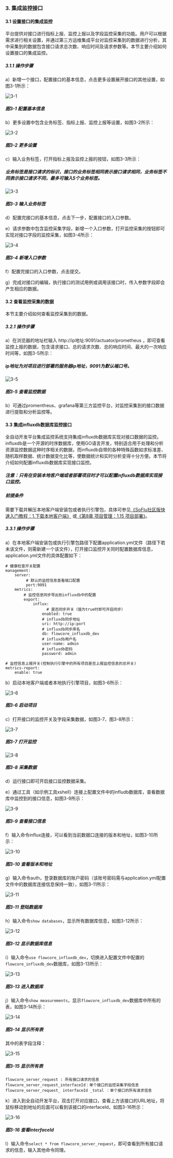 ### 3. 集成监控接口

#### 3.1 设置接口的集成监控

平台提供对接口进行指标上报、监控上报以及字段监控采集的功能。用户可以根据需求进行相关设置，并通过第三方运维集成平台对监控采集到的数据进行分析，其中采集到的数据包含接口请求总次数、响应时间及请求参数等。本节主要介绍如何设置接口的集成监控。

##### 3.1.1 操作步骤

a）新增一个接口，配置接口的基本信息，点击更多设置展开接口的其他设置，如图3-1所示：

![3-1](https://www.feisuanyz.com/fsimage/zc-image/jkgl/jcjk_1.png)

##### 图3-1 配置基本信息

b）更多设置中包含业务标签、指标上报、监控上报等设置，如图3-2所示：

![3-2](https://www.feisuanyz.com/fsimage/zc-image/jkgl/jcjk_2.png)

##### 图3-2 更多设置

c）输入业务标签，打开指标上报及监控上报的按钮，如图3-3所示：

##### 业务标签是接口请求的标识，接口的业务标签相同表示接口请求相同，业务标签不同表示接口请求不同，最多可输入5个业务标签。

![3-3](https://www.feisuanyz.com/fsimage/zc-image/jkgl/jcjk_3.png)

##### 图3-3 输入业务标签

d）配置完接口的基本信息，点击下一步，配置接口的入口参数。

e）请求参数中包含监控采集字段，新增一个入口参数，打开监控采集的按钮即可实现对接口字段的监控采集，如图3-4所示：

![3-4](https://www.feisuanyz.com/fsimage/zc-image/jkgl/jcjk_4.png)

##### 图3-4 新增入口参数

f）配置完接口的入口参数，点击提交。

g）完成对接口的编辑，执行接口的测试用例或调用该接口时，传入参数字段即会产生相应的数据。

#### 3.2 查看监控采集的数据

本节主要介绍如何查看监控采集到的数据。

##### 3.2.1 操作步骤

a）在浏览器的地址栏输入 http://ip地址:9091/actuator/prometheus ，即可查看监控上报的数据，包含请求接口、总的请求次数、总的响应时间、最大的一次响应时间等，如图3-5所示：

##### ip地址为对项目进行部署的服务器ip地址，9091为默认端口号。

![3-5](https://www.feisuanyz.com/fsimage/zc-image/jkgl/jcjk_6.png)

##### 图3-5 查看监控数据

b）可通过promentheus、grafana等第三方监控平台，对监控采集到的接口数据进行提取和分析监控等。

#### 3.3 集成influxdb数据库监控接口

全自动开发平台集成监控系统支持集成influxdb数据库实现对接口数据的监控。influxdb是一个开源的时序数据库，使用GO语言开发，特别适合用于处理和分析资源监控数据这种时序相关的数据，而influxdb自带的各种特殊函数如求标准差、随机取样数据、统计数据变化比等，使数据统计和实时分析变得十分方便。本节将介绍如何配置influxdb数据库实现接口监控。

##### 注意：只有在安装本地客户端或者部署项目时才可以配置influxdb数据库实现接口监控。

##### 前提条件

需要下载并解压本地客户端安装包或者执行引擎包，具体可参见[《SoFlu社区版快速入门教程：1.下载本地客户端》](https://gitee.com/feisuanyz/SoFlu-adp/blob/master/SoFlu%E7%A4%BE%E5%8C%BA%E7%89%88%E6%95%99%E7%A8%8B/SoFlu%E7%A4%BE%E5%8C%BA%E7%89%88%E5%BF%AB%E9%80%9F%E5%85%A5%E9%97%A8%E6%95%99%E7%A8%8B/SoFlu%E7%A4%BE%E5%8C%BA%E7%89%88%E5%BF%AB%E9%80%9F%E5%85%A5%E9%97%A8%E6%95%99%E7%A8%8B.md#1-%E4%B8%8B%E8%BD%BD%E6%9C%AC%E5%9C%B0%E5%AE%A2%E6%88%B7%E7%AB%AF) 或[《第8章 项目管理：1.15 项目部署》](https://gitee.com/feisuanyz/SoFlu-adp/blob/master/SoFlu%E7%A4%BE%E5%8C%BA%E7%89%88%E6%95%99%E7%A8%8B/SoFlu%E7%A4%BE%E5%8C%BA%E7%89%88%E5%9F%BA%E7%A1%80%E6%93%8D%E4%BD%9C%E6%8C%87%E5%8D%97/8.%20%E9%A1%B9%E7%9B%AE%E7%AE%A1%E7%90%86/%E9%A1%B9%E7%9B%AE%E7%AE%A1%E7%90%86.md#115-%E9%A1%B9%E7%9B%AE%E9%83%A8%E7%BD%B2)。

##### 3.3.1 操作步骤

a）在本地客户端安装包或执行引擎包路径下配置application.yml文件（路径下若未该文件，则需新建一个该文件），打开接口监控开关同时配置数据库信息，application.yml文件的具体配置如下：



```
# 健康检查开关配置
management:
    server:
    	 # 默认的监控信息查看端口配置
    	 port:9091
    metrics:
        # 监控信息同步导出到influxdb中的配置
        export:
            influx:
            	  # 是否同步开关（值为true时即可开启同步）
                enabled: true
                # influxdb同步地址
                uri: http://ip:port
                # influxdb同步库名
                db: flowcore_influxdb_dev
                # influxdb用户名
                user-name: admin
                # influxdb密码
                password: admin

# 监控信息上报开关(控制执行引擎中的所有项目是否上报监控信息的总开关)
metrics-report:
    enable: true
```

b）启动本地客户端或者本地执行引擎项目，如图3-6所示：

![3-6](https://www.feisuanyz.com/fsimage/zc-image/jkgl/influxdb_1.png)


##### 图3-6 启动项目

c）打开接口的监控开关及字段采集数据，如图3-7、图3-8所示：

![3-7](https://www.feisuanyz.com/fsimage/zc-image/jkgl/influxdb_2.png)

##### 图3-7 打开监控

![3-8](https://www.feisuanyz.com/fsimage/zc-image/jkgl/influxdb_3.png)

##### 图3-8 采集数据

d）运行接口即可开启接口监控数据采集。

e）通过工具（如示例工具xshell）连接上配置文件中的infludb数据库，查看数据库中监控到的接口信息，如图3-9所示：

![3-9](https://www.feisuanyz.com/fsimage/zc-image/jkgl/influxdb_4.png)

##### 图3-9 查看接口信息

f）输入命令influx连接，可以看到当前数据口连接的版本和地址，如图3-10所示：

![3-10](https://www.feisuanyz.com/fsimage/zc-image/jkgl/influxdb_5.png)

##### 图3-10 查看版本和地址

g）输入命令auth，登录数据库的账户密码（该账号密码需与application.yml配置文件中的数据库连接信息保持一致），如图3-11所示：

![3-11](https://www.feisuanyz.com/fsimage/zc-image/jkgl/influxdb_6.png)

##### 图3-11 登陆数据库

h）输入命令` show databases `，显示所有数据库信息，如图3-12所示：

![3-12](https://www.feisuanyz.com/fsimage/zc-image/jkgl/influxdb_7.png)

##### 图3-12 显示数据库信息

i）输入命令` use flowcore_influxdb_dev `，切换进入配置文件中配置的` flowcore_influxdb_dev `数据库，如图3-13所示：

![3-13](https://www.feisuanyz.com/fsimage/zc-image/jkgl/influxdb_8.png)

##### 图3-13 进入数据库

j）输入命令` show measurements `，显示` flowcore_influxdb_dev `数据库中所有的表，如图3-14所示：

![3-14](https://www.feisuanyz.com/fsimage/zc-image/jkgl/influxdb_9.png)

##### 图3-14 显示所有表

其中的表字段注释：

![3-15](https://www.feisuanyz.com/fsimage/zc-image/jkgl/influxdb_10.png)

##### 图3-15 显示所有表


```
flowcore_server_request : 所有接口请求的信息
flowcore_server_request_interfaceId：单个接口的监控采集字段信息
flowcore_server_request_ interfaceId _total ：单个接口的所有请求信息
```

k）进入到全自动开发平台，双击打开对应接口，查看上方该接口的URL地址，将鼠标移动到地址的后面可以看到该接口的interfaceId，如图3-16所示：

![3-16](https://www.feisuanyz.com/fsimage/zc-image/jkgl/influxdb_11.png)

##### 图3-16 查看interfaceId

l）输入命令` select * from flowcore_server_request `，即可查看到所有接口请求的信息，输入其他命令同理。
